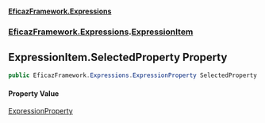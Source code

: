 #### [EficazFramework.Expressions](EficazFrameworkExpressions.md 'EficazFramework Expressions')
### [EficazFramework.Expressions](EficazFrameworkExpressions.md#EficazFramework.Expressions 'EficazFramework.Expressions').[ExpressionItem](EficazFramework.Expressions/ExpressionItem.md 'EficazFramework.Expressions.ExpressionItem')

## ExpressionItem.SelectedProperty Property

```csharp
public EficazFramework.Expressions.ExpressionProperty SelectedProperty { get; set; }
```

#### Property Value
[ExpressionProperty](EficazFramework.Expressions/ExpressionProperty.md 'EficazFramework.Expressions.ExpressionProperty')
